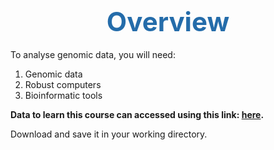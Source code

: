 <h1 style="text-align:center"><span style="color:#246CAA; font-size:1.5em">Overview</span></h1>


To analyse genomic data, you will need:
1. Genomic data
2. Robust computers
3. Bioinformatic tools

**Data to learn this course can accessed using this link: [here](https://drive.google.com/drive/folders/17mT10OchnQvdJ0CW2lHOUiRV7xmT0TH2?usp=share_link).**

Download and save it in your working directory.

<style>body {text-align: justify}</style>